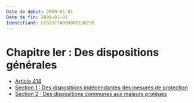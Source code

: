 ```yaml
---
Date de début: 2009-01-01
Date de fin: 2999-01-01
Identifiant: LEGISCTA000006136230
---
```


<h1>Chapitre Ier : Des dispositions générales</h1>

- [Article 414](article_414.md)
- [Section 1 : Des dispositions indépendantes des mesures de protection](section_1/README.md)
- [Section 2 : Des dispositions communes aux majeurs protégés](section_2/README.md)
